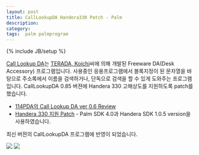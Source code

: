 ```yaml
---
layout: post
title: CallLookupDA Handera330 Patch - Palm
description: 
category: 
tags:  palm palmprogram
---
```

{% include JB/setup %}


[Call Lookup DA](http://www001.upp.so-net.ne.jp/kterada/pilot/)는
[TERADA, Koichi](mailto:kterada@iname.com)씨에 의해 개발된 Freeware DA(Desk Accessory)
프로그램입니다. 사용중인 응용프로그램에서 블록지정이 된 문자열을 바탕으로 주소록에서 이름을
검색하거나, 단독으로 검색을 할 수 있게 도와주는 프로그램입니다. CallLookupDA 0.85 버젼에 Handera 330
고해상도를 지원하도록 patch를 했습니다.

- [114PDA의 Call Lookup DA ver 0.6 Review](http://114pda.com/re-app/address/calllookup-da.htm)
- [Handera 330 지원 Patch](https://dl.dropboxusercontent.com/u/4345768/jmjeong.com/calllookupda-handera330.patch.gz) - Palm SDK 4.0과 Handera SDK 1.0.5 version을 사용하였습니다. 

최신 버젼의 CallLookupDA 프로그램에 반영이 되었습니다. 

![](http://farm3.staticflickr.com/2707/13208368863_d7180e3304_o.gif)
![](http://farm4.staticflickr.com/3824/13208413133_a8e6b6e41a_o.gif)
